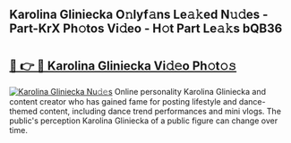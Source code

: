 ## Karolina Gliniecka O𝚗lyf𝚊ns Le𝚊𝚔ed N𝚞𝚍es - Part-KrX Ph𝚘tos Vi𝚍eo - H𝚘t Part Le𝚊𝚔s bQB36

# <h2><a href="http://hf4pzi.feru.top/?c=Karolina+Gliniecka">🔗 👉 🔴 Karolina Gliniecka Vi𝚍𝚎o Ph𝚘t𝚘𝚜</a></h2>

[![Karolina Gliniecka Nu𝚍𝚎s](https://i.imgur.com/0TWrTi3.gif)](http://hf4pzi.feru.top/?c=Karolina+Gliniecka)
Online personality Karolina Gliniecka and content creator who has gained fame for posting lifestyle and dance-themed content, including dance trend performances and mini vlogs. The public's perception Karolina Gliniecka of a public figure can change over time. 
